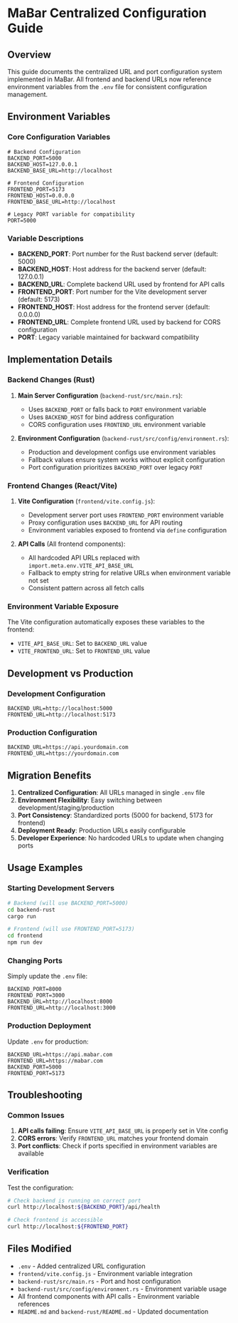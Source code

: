 # MaBar Centralized Configuration Guide

## Overview

This guide documents the centralized URL and port configuration system implemented in MaBar. All frontend and backend URLs now reference environment variables from the `.env` file for consistent configuration management.

## Environment Variables

### Core Configuration Variables

```env
# Backend Configuration
BACKEND_PORT=5000
BACKEND_HOST=127.0.0.1
BACKEND_BASE_URL=http://localhost

# Frontend Configuration
FRONTEND_PORT=5173
FRONTEND_HOST=0.0.0.0
FRONTEND_BASE_URL=http://localhost

# Legacy PORT variable for compatibility
PORT=5000
```

### Variable Descriptions

- **BACKEND_PORT**: Port number for the Rust backend server (default: 5000)
- **BACKEND_HOST**: Host address for the backend server (default: 127.0.0.1)
- **BACKEND_URL**: Complete backend URL used by frontend for API calls
- **FRONTEND_PORT**: Port number for the Vite development server (default: 5173)
- **FRONTEND_HOST**: Host address for the frontend server (default: 0.0.0.0)
- **FRONTEND_URL**: Complete frontend URL used by backend for CORS configuration
- **PORT**: Legacy variable maintained for backward compatibility

## Implementation Details

### Backend Changes (Rust)

1. **Main Server Configuration** (`backend-rust/src/main.rs`):
   - Uses `BACKEND_PORT` or falls back to `PORT` environment variable
   - Uses `BACKEND_HOST` for bind address configuration
   - CORS configuration uses `FRONTEND_URL` environment variable

2. **Environment Configuration** (`backend-rust/src/config/environment.rs`):
   - Production and development configs use environment variables
   - Fallback values ensure system works without explicit configuration
   - Port configuration prioritizes `BACKEND_PORT` over legacy `PORT`

### Frontend Changes (React/Vite)

1. **Vite Configuration** (`frontend/vite.config.js`):
   - Development server port uses `FRONTEND_PORT` environment variable
   - Proxy configuration uses `BACKEND_URL` for API routing
   - Environment variables exposed to frontend via `define` configuration

2. **API Calls** (All frontend components):
   - All hardcoded API URLs replaced with `import.meta.env.VITE_API_BASE_URL`
   - Fallback to empty string for relative URLs when environment variable not set
   - Consistent pattern across all fetch calls

### Environment Variable Exposure

The Vite configuration automatically exposes these variables to the frontend:
- `VITE_API_BASE_URL`: Set to `BACKEND_URL` value
- `VITE_FRONTEND_URL`: Set to `FRONTEND_URL` value

## Development vs Production

### Development Configuration
```env
BACKEND_URL=http://localhost:5000
FRONTEND_URL=http://localhost:5173
```

### Production Configuration
```env
BACKEND_URL=https://api.yourdomain.com
FRONTEND_URL=https://yourdomain.com
```

## Migration Benefits

1. **Centralized Configuration**: All URLs managed in single `.env` file
2. **Environment Flexibility**: Easy switching between development/staging/production
3. **Port Consistency**: Standardized ports (5000 for backend, 5173 for frontend)
4. **Deployment Ready**: Production URLs easily configurable
5. **Developer Experience**: No hardcoded URLs to update when changing ports

## Usage Examples

### Starting Development Servers

```bash
# Backend (will use BACKEND_PORT=5000)
cd backend-rust
cargo run

# Frontend (will use FRONTEND_PORT=5173)
cd frontend
npm run dev
```

### Changing Ports

Simply update the `.env` file:
```env
BACKEND_PORT=8000
FRONTEND_PORT=3000
BACKEND_URL=http://localhost:8000
FRONTEND_URL=http://localhost:3000
```

### Production Deployment

Update `.env` for production:
```env
BACKEND_URL=https://api.mabar.com
FRONTEND_URL=https://mabar.com
BACKEND_PORT=5000
FRONTEND_PORT=5173
```

## Troubleshooting

### Common Issues

1. **API calls failing**: Ensure `VITE_API_BASE_URL` is properly set in Vite config
2. **CORS errors**: Verify `FRONTEND_URL` matches your frontend domain
3. **Port conflicts**: Check if ports specified in environment variables are available

### Verification

Test the configuration:
```bash
# Check backend is running on correct port
curl http://localhost:${BACKEND_PORT}/api/health

# Check frontend is accessible
curl http://localhost:${FRONTEND_PORT}
```

## Files Modified

- `.env` - Added centralized URL configuration
- `frontend/vite.config.js` - Environment variable integration
- `backend-rust/src/main.rs` - Port and host configuration
- `backend-rust/src/config/environment.rs` - Environment variable usage
- All frontend components with API calls - Environment variable references
- `README.md` and `backend-rust/README.md` - Updated documentation

